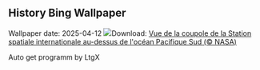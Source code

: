 ## History Bing Wallpaper
Wallpaper date: 2025-04-12
![](https://www.bing.com/th?id=OHR.SpaceFlight_FR-FR9020944555_UHD.jpg&w=1000)Download: [Vue de la coupole de la Station spatiale internationale au-dessus de l'océan Pacifique Sud (© NASA)](https://www.bing.com/th?id=OHR.SpaceFlight_FR-FR9020944555_UHD.jpg)

Auto get programm by LtgX

